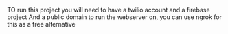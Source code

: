 TO run this project you will need to have a twilio account and a firebase project 
And a public domain to run the webserver on, you can use ngrok for this as a free alternative

